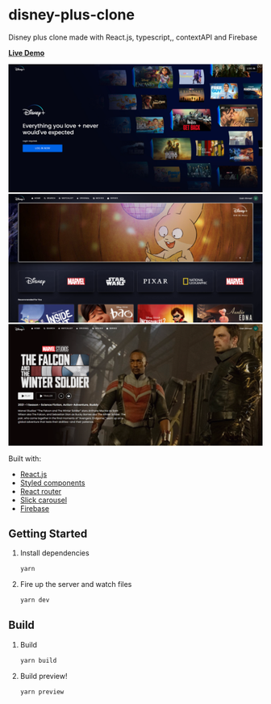 # disney-plus-clone
 
Disney plus clone made with React.js, typescript,, contextAPI and Firebase

[**Live Demo**](https://disney-clone-uzzii-21.netlify.app/)  

![](./design/01.png)
![](./design/02.png)
![](./design/03.png)

Built with:

- [React.js](https://reactjs.org/)
- [Styled components](https://styled-components.com/)
- [React router](https://reactrouter.com/docs/en/v6/getting-started/overview)
- [Slick carousel](https://kenwheeler.github.io/slick/)
- [Firebase](https://www.firebase.com/)


## Getting Started

1. Install dependencies

   ```bash
   yarn
   ```

2. Fire up the server and watch files

   ```bash
   yarn dev
   ```

## Build

1. Build

   ```bash
   yarn build
   ```

2. Build preview!

   ```bash
   yarn preview
   ```

